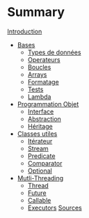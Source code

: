 # Summary

[Introduction](introduction.md)

- [Bases](chapter_1/root.md)
    - [Types de données](chapter_1/datatypes.md)
    - [Operateurs](chapter_1/operateurs.md)
    - [Boucles](chapter_1/boucle.md)
    - [Arrays](chapter_1/array.md)
    - [Formatage](chapter_1/formatage.md)
    - [Tests](chapter_1/tests.md)
    - [Lambda](chapter_1/lambda.md)
- [Programmation Objet](chapter_2/root.md)
    - [Interface](chapter_2/interface.md)
    - [Abstraction](chapter_2/abstraction.md)
    - [Héritage](chapter_2/heritage.md)
- [Classes utiles](chapter_3/root.md)
    - [Itérateur](chapter_3/iterateur.md)
    - [Stream](chapter_3/stream.md)
    - [Predicate]()
    - [Comparator]()
    - [Optional]()
- [Mutli-Threading]()
    - [Thread]()
    - [Future]()
    - [Callable]()
    - [Executors]()
[Sources](sources.md)
